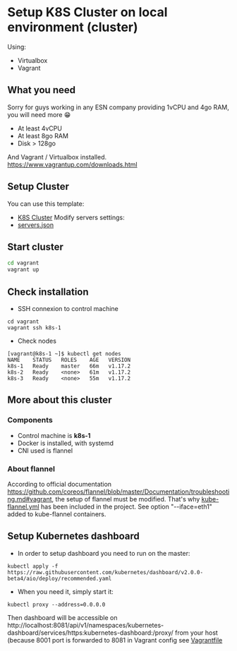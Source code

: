 # Setup K8S Cluster on local environment (cluster)

Using:
- Virtualbox
- Vagrant

## What you need

Sorry for guys working in any ESN company providing 1vCPU and 4go RAM, you will need more :grin:

- At least 4vCPU
- At least 8go RAM
- Disk > 128go

And Vagrant / Virtualbox installed. https://www.vagrantup.com/downloads.html 

## Setup Cluster

You can use this template:
- [K8S Cluster](vagrant/Vagrantfile)
Modify servers settings:
- [servers.json](vagrant/servers.json)

## Start cluster

```bat
cd vagrant
vagrant up
```
## Check installation 

- SSH connexion to control machine

```
cd vagrant
vagrant ssh k8s-1
```

- Check nodes

```
[vagrant@k8s-1 ~]$ kubectl get nodes
NAME    STATUS   ROLES    AGE   VERSION
k8s-1   Ready    master   66m   v1.17.2
k8s-2   Ready    <none>   61m   v1.17.2
k8s-3   Ready    <none>   55m   v1.17.2

```

## More about this cluster

### Components

- Control machine is **k8s-1**
- Docker is installed, with systemd
- CNI used is flannel

### About flannel

According to official documentation https://github.com/coreos/flannel/blob/master/Documentation/troubleshooting.md#vagrant, 
the setup of flannel must be modified. That's why [kube-flannel.yml](kube-flannel.yml) has been included in the project.
See option "--iface=eth1" added to kube-flannel containers.

## Setup Kubernetes dashboard

- In order to setup dashboard you need to run on the master:
```
kubectl apply -f https://raw.githubusercontent.com/kubernetes/dashboard/v2.0.0-beta4/aio/deploy/recommended.yaml
```

- When you need it, simply start it:
```
kubectl proxy --address=0.0.0.0
```
Then dashboard will be accessible on http://localhost:8081/api/v1/namespaces/kubernetes-dashboard/services/https:kubernetes-dashboard:/proxy/ from your host (because 8001 port is forwarded to 8081 in Vagrant config see [Vagrantfile](vagrant/master/Vagrantfile)
